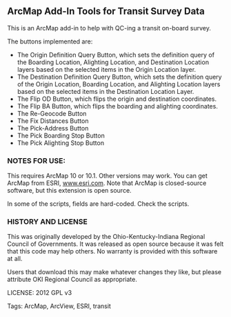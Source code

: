 ## ArcMap Add-In Tools for Transit Survey Data 
This is an ArcMap add-in to help with QC-ing a transit on-board survey.

The buttons implemented are:

* The Origin Definition Query Button, which sets the definition query of the Boarding 
Location, Alighting Location, and Destination Location layers based on the 
selected items in the Origin Location layer.
* The Destination Definition Query Button, which sets the definition query of the 
Origin Location, Boarding Location, and Alighting Location layers based on the 
selected items in the Destination Location Layer.
* The Flip OD Button, which flips the origin and destination coordinates.
* The Flip BA Button, which flips the boarding and alighting coordinates.
* The Re-Geocode Button
* The Fix Distances Button
* The Pick-Address Button
* The Pick Boarding Stop Button
* The Pick Alighting Stop Button

### NOTES FOR USE:
This requires ArcMap 10 or 10.1.  Other versions may work.  You can get ArcMap from ESRI,
www.esri.com.  Note that ArcMap is closed-source software, but this extension is
open source.

In some of the scripts, fields are hard-coded.  Check the scripts.

### HISTORY AND LICENSE
This was originally developed by the Ohio-Kentucky-Indiana Regional Council of Governments. It was
released as open source because it was felt that this code may help others.  No warranty is provided
with this software at all.  

Users that download this may make whatever changes they like, but please
attribute OKI Regional Council as appropriate.


LICENSE: 2012 GPL v3

Tags: ArcMap, ArcView, ESRI, transit